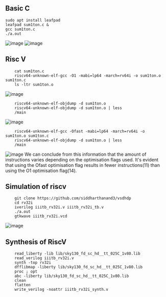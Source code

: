 ## Basic C

    sudo apt install leafpad
    leafpad sum1ton.c &
    gcc sum1ton.c
    ./a.out

![image](https://github.com/saivardhan3333/VSD-HD/assets/60193705/2dd738e0-542f-4cef-9430-6f8c50cc3935)
![image](https://github.com/saivardhan3333/VSD-HD/assets/60193705/f542d1a0-d210-4275-90f8-fcc586f47851)

## Risc V

        cat sum1ton.c
        riscv64-unknown-elf-gcc -O1 -mabi=lp64 -march=rv64i -o sum1ton.o sum1ton.c
        ls -ltr sum1ton.o
![image](https://github.com/saivardhan3333/VSD-HD/assets/60193705/d922627f-cd59-4170-b247-a2456a2173c8)

        riscv64-unknown-elf-objdump -d sum1ton.o
        riscv64-unknown-elf-objdump -d sum1ton.o | less
        /main
![image](https://github.com/saivardhan3333/VSD-HD/assets/60193705/482d9d01-42ff-4032-9909-c54c9011a1ac)

        riscv64-unknown-elf-gcc -Ofast -mabi=lp64 -march=rv64i -o sum1ton.o sum1ton.c
        riscv64-unknown-elf-objdump -d sum1ton.o | less
        /main
![image](https://github.com/saivardhan3333/VSD-HD/assets/60193705/487bbc60-5626-4800-be1c-dbe217924d5f)
We can conclude from this information that the amount of instructions varies depending on the optimisation flags used. It's evident that using the Ofast optimisation flag results in fewer instructions(11) than using the O1 optimisation flag(14).

## Simulation of riscv

        git clone https://github.com/siddharthanand3/vsdhdp
        cd rv32i
        iverilog iiitb_rv32i.v iiitb_rv32i_tb.v
        ./a.out
        gtkwave iiitb_rv32i.vcd

![image](https://github.com/saivardhan3333/VSD-HD/assets/60193705/aebd6e43-ed82-4b87-b6a6-8e5b9c57c8b2)

## Synthesis of RiscV

        read_liberty -lib lib/sky130_fd_sc_hd__tt_025C_1v80.lib
        read_verilog iiitb_rv32i.v
        synth -top rv32i	
        dfflibmap -liberty lib/sky130_fd_sc_hd__tt_025C_1v80.lib
        proc ; opt
        abc -liberty lib/sky130_fd_sc_hd__tt_025C_1v80.lib
        clean
        flatten
        write_verilog -noattr iiitb_rv32i_synth.v

        

        
